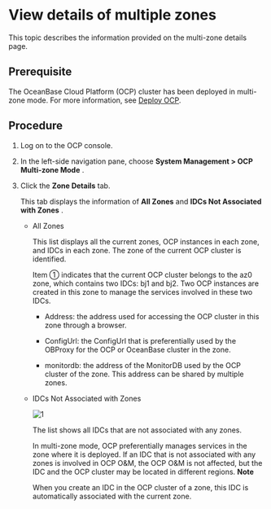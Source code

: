 View details of multiple zones
===================================================

This topic describes the information provided on the multi-zone details page.

Prerequisite
---------------------------------

The OceanBase Cloud Platform (OCP) cluster has been deployed in multi-zone mode. For more information, see [Deploy OCP](../../300.deployment-guide/100.deployment-overview/200.multi-node-deplpyment-overview.md).

Procedure
------------------------------

1. Log on to the OCP console.

2. In the left-side navigation pane, choose **System Management \> OCP Multi-zone Mode** .

3. Click the **Zone Details** tab.

   This tab displays the information of **All Zones** and **IDCs Not Associated with Zones** .
   * All Zones

     This list displays all the current zones, OCP instances in each zone, and IDCs in each zone. The zone of the current OCP cluster is identified.

     Item ① indicates that the current OCP cluster belongs to the az0 zone, which contains two IDCs: bj1 and bj2. Two OCP instances are created in this zone to manage the services involved in these two IDCs.
     * Address: the address used for accessing the OCP cluster in this zone through a browser.

     * ConfigUrl: the ConfigUrl that is preferentially used by the OBProxy for the OCP or OceanBase cluster in the zone.

     * monitordb: the address of the MonitorDB used by the OCP cluster of the zone. This address can be shared by multiple zones.

   * IDCs Not Associated with Zones
   
      ![1](https://help-static-aliyun-doc.aliyuncs.com/assets/img/en-US/2434306461/p401812.png)

     The list shows all IDCs that are not associated with any zones.

     In multi-zone mode, OCP preferentially manages services in the zone where it is deployed. If an IDC that is not associated with any zones is involved in OCP O\&M, the OCP O\&M is not affected, but the IDC and the OCP cluster may be located in different regions.
     **Note**

     When you create an IDC in the OCP cluster of a zone, this IDC is automatically associated with the current zone.
